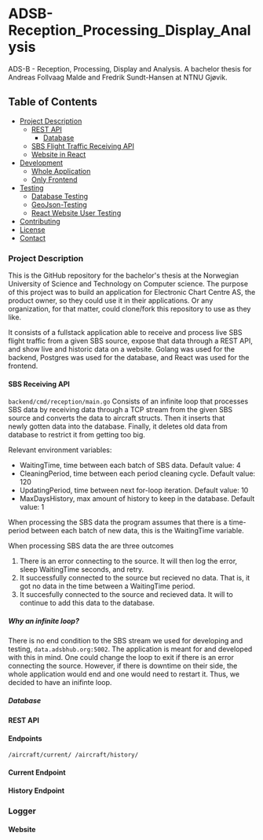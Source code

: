 # ADSB-Reception_Processing_Display_Analysis
ADS-B - Reception, Processing, Display and Analysis. A bachelor thesis for Andreas Follvaag Malde and Fredrik Sundt-Hansen at NTNU Gjøvik.

## Table of Contents
- [Project Description](#project-description)
    - [REST API](#rest-api)
      - [Database](#Database-)
    - [SBS Flight Traffic Receiving API](#sbs-receiving-api)
    - [Website in React](#website)
- [Development](#development)
    - [Whole Application](#whole-application)
    - [Only Frontend](#only-frontend)
- [Testing](#testing)
    - [Database Testing](#rest-api-testing)
    - [GeoJson-Testing](#sbs-api-testing)
    - [React Website User Testing](#react-website-testing)
- [Contributing](#contributing)
- [License](#license)
- [Contact](#contact)


### Project Description
This is the GitHub repository for the bachelor's thesis at the Norwegian University of Science and Technology 
on Computer science. The purpose of this project was to build an application for Electronic Chart Centre AS, the product owner, so they could 
use it in their applications. Or any organization, for that matter, could clone/fork this repository to use as they like. 

It consists of a fullstack application able to receive and process live SBS flight traffic from a 
given SBS source, expose that data through a REST API, and show live and historic data on a website. Golang was used for 
the backend, Postgres was used for the database, and React was used for the frontend.

#### SBS Receiving API
`backend/cmd/reception/main.go` Consists of an infinite loop that processes SBS data by receiving data through a TCP 
stream from the given SBS source and converts the data to aircraft structs. Then it inserts that  
newly gotten data into the database. Finally, it deletes old data from database to restrict it from getting too big.

Relevant environment variables:
- WaitingTime, time between each batch of SBS data. Default value: 4 
- CleaningPeriod, time between each period cleaning cycle. Default value: 120
- UpdatingPeriod, time between next for-loop iteration. Default value: 10
- MaxDaysHistory, max amount of history to keep in the database. Default value: 1

When processing the SBS data the program assumes that there is a time-period between each batch of new data, this is 
the WaitingTime variable. 

When processing SBS data the are three outcomes
1. There is an error connecting to the source. It will then log the error, sleep WaitingTime seconds, and retry. 
2. It successfully connected to the source but recieved no data. That is, it got no data in the time between a
WaitingTime period. 
3. It succesfully connected to the source and recieved data. It will to continue to add this data to the database.

##### Why an infinite loop?
There is no end condition to the SBS stream we used for developing and testing, `data.adsbhub.org:5002`. 
The application is meant for and developed with this in mind. One could change the loop to exit if there is an error 
connecting the source. However, if there is downtime on their side, the whole application would end and one would need 
to restart it. Thus, we decided to have an inifinte loop. 

##### Database 



#### REST API



#### Endpoints
`
/aircraft/current/
/aircraft/history/
`

#### Current Endpoint

#### History Endpoint

### Logger


#### Website

